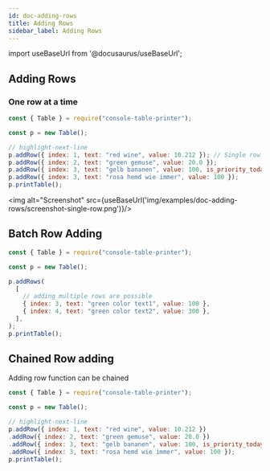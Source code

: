 ```yaml
---
id: doc-adding-rows
title: Adding Rows
sidebar_label: Adding Rows
---
```


import useBaseUrl from '@docusaurus/useBaseUrl';

## Adding Rows

### One row at a time

```js
const { Table } = require("console-table-printer");

const p = new Table();

// highlight-next-line
p.addRow({ index: 1, text: "red wine", value: 10.212 }); // Single row at a time
p.addRow({ index: 2, text: "green gemuse", value: 20.0 });
p.addRow({ index: 3, text: "gelb bananen", value: 100, is_priority_today: "Y" });
p.addRow({ index: 3, text: "rosa hemd wie immer", value: 100 });
p.printTable();
```

<img alt="Screenshot" src={useBaseUrl('img/examples/doc-adding-rows/screenshot-single-row.png')}/>

## Batch Row Adding

```javascript
const { Table } = require("console-table-printer");

const p = new Table();

p.addRows(
  [
    // adding multiple rows are possible
    { index: 3, text: "green color text1", value: 100 },
    { index: 4, text: "green color text2", value: 300 },
  ],
);
p.printTable();
```

## Chained Row adding

Adding row function can be chained

```javascript
const { Table } = require("console-table-printer");

const p = new Table();

// highlight-next-line
p.addRow({ index: 1, text: "red wine", value: 10.212 })
.addRow({ index: 2, text: "green gemuse", value: 20.0 })
.addRow({ index: 3, text: "gelb bananen", value: 100, is_priority_today: "Y" })
.addRow({ index: 3, text: "rosa hemd wie immer", value: 100 });
p.printTable();
```

